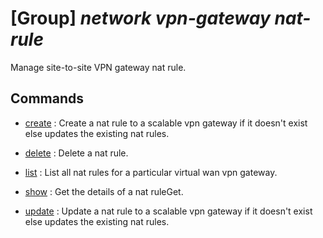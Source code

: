 # [Group] _network vpn-gateway nat-rule_

Manage site-to-site VPN gateway nat rule.

## Commands

- [create](/Commands/network/vpn-gateway/nat-rule/_create.md)
: Create a nat rule to a scalable vpn gateway if it doesn't exist else updates the existing nat rules.

- [delete](/Commands/network/vpn-gateway/nat-rule/_delete.md)
: Delete a nat rule.

- [list](/Commands/network/vpn-gateway/nat-rule/_list.md)
: List all nat rules for a particular virtual wan vpn gateway.

- [show](/Commands/network/vpn-gateway/nat-rule/_show.md)
: Get the details of a nat ruleGet.

- [update](/Commands/network/vpn-gateway/nat-rule/_update.md)
: Update a nat rule to a scalable vpn gateway if it doesn't exist else updates the existing nat rules.
